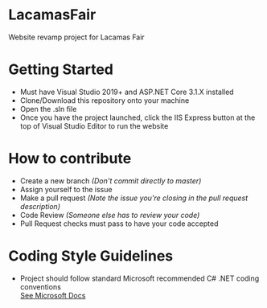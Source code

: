 # LacamasFair
Website revamp project for Lacamas Fair

# Getting Started
- Must have Visual Studio 2019+ and ASP.NET Core 3.1.X installed
- Clone/Download this repository onto your machine
- Open the .sln file
- Once you have the project launched, click the IIS Express button at the top of Visual Studio Editor to run the website

# How to contribute 
- Create a new branch *(Don't commit directly to master)*
- Assign yourself to the issue
- Make a pull request *(Note the issue you're closing in the pull request description)*
- Code Review *(Someone else has to review your code)*
- Pull Request checks must pass to have your code accepted

# Coding Style Guidelines
- Project should follow standard Microsoft recommended C# .NET coding conventions<br />
[See Microsoft Docs](https://docs.microsoft.com/en-us/dotnet/csharp/programming-guide/inside-a-program/coding-conventions)
